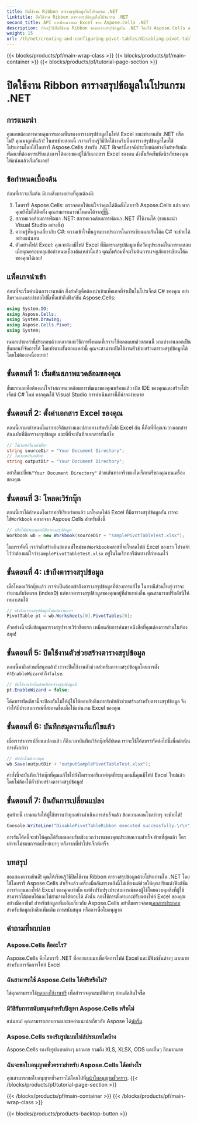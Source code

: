 ```yaml
---
title: ปิดใช้งาน Ribbon ตารางสรุปข้อมูลในโปรแกรม .NET
linktitle: ปิดใช้งาน Ribbon ตารางสรุปข้อมูลในโปรแกรม .NET
second_title: API การประมวลผล Excel ของ Aspose.Cells .NET
description: เรียนรู้วิธีปิดใช้งาน Ribbon ของตารางสรุปข้อมูลใน .NET โดยใช้ Aspose.Cells คำแนะนำทีละขั้นตอนนี้จะช่วยให้คุณปรับแต่งการโต้ตอบของ Excel ได้อย่างง่ายดาย
weight: 15
url: /th/net/creating-and-configuring-pivot-tables/disabling-pivot-table-ribbon/
---
```


{{< blocks/products/pf/main-wrap-class >}}
{{< blocks/products/pf/main-container >}}
{{< blocks/products/pf/tutorial-page-section >}}

# ปิดใช้งาน Ribbon ตารางสรุปข้อมูลในโปรแกรม .NET

## การแนะนำ
คุณเคยต้องการควบคุมการมองเห็นของตารางสรุปข้อมูลในไฟล์ Excel ขณะทำงานกับ .NET หรือไม่? คุณมาถูกที่แล้ว! ในบทช่วยสอนนี้ เราจะเรียนรู้วิธีปิดใช้งานริบบิ้นตารางสรุปข้อมูลโดยใช้โปรแกรมโดยใช้ไลบรารี Aspose.Cells สำหรับ .NET ฟีเจอร์นี้อาจมีประโยชน์อย่างยิ่งสำหรับนักพัฒนาที่ต้องการปรับแต่งการโต้ตอบของผู้ใช้กับเอกสาร Excel ของตน ดังนั้นรัดเข็มขัดนิรภัยของคุณให้แน่นแล้วเริ่มกันเลย!
## ข้อกำหนดเบื้องต้น
ก่อนที่เราจะเริ่มต้น มีบางสิ่งบางอย่างที่คุณต้องมี:
1. ไลบรารี Aspose.Cells: ตรวจสอบให้แน่ใจว่าคุณได้ติดตั้งไลบรารี Aspose.Cells แล้ว หากคุณยังไม่ได้ติดตั้ง คุณสามารถดาวน์โหลดได้จาก[ที่นี่](https://releases.aspose.com/cells/net/).
2. สภาพแวดล้อมการพัฒนา .NET: สภาพแวดล้อมการพัฒนา .NET ที่ใช้งานได้ (ขอแนะนำ Visual Studio อย่างยิ่ง)
3. ความรู้พื้นฐานเกี่ยวกับ C#: ความเข้าใจพื้นฐานบางประการในการเขียนและรันโค้ด C# จะช่วยได้อย่างแน่นอน
4. ตัวอย่างไฟล์ Excel: คุณจะต้องมีไฟล์ Excel ที่มีตารางสรุปข้อมูลเพื่อวัตถุประสงค์ในการทดสอบ
เมื่อคุณครอบคลุมข้อกำหนดเบื้องต้นเหล่านี้แล้ว คุณก็พร้อมที่จะเริ่มต้นการผจญภัยการเขียนโค้ดของคุณได้เลย!
## แพ็คเกจนำเข้า
ก่อนที่จะเริ่มดำเนินการงานหลัก สิ่งสำคัญคือต้องนำเข้าแพ็คเกจที่จำเป็นในโปรเจ็กต์ C# ของคุณ อย่าลืมรวมเนมสเปซต่อไปนี้เพื่อเข้าถึงฟังก์ชัน Aspose.Cells:
```csharp
using System.IO;
using Aspose.Cells;
using System.Drawing;
using Aspose.Cells.Pivot;
using System;
```
เนมสเปซเหล่านี้ประกอบด้วยคลาสและวิธีการทั้งหมดที่เราจะใช้ตลอดบทช่วยสอนนี้
มาแบ่งงานออกเป็นขั้นตอนที่จัดการได้ โดยทำตามขั้นตอนเหล่านี้ คุณจะสามารถปิดใช้งานตัวช่วยสร้างตารางสรุปข้อมูลได้โดยไม่ต้องเหนื่อยยาก!
## ขั้นตอนที่ 1: เริ่มต้นสภาพแวดล้อมของคุณ
ขั้นแรกเลยคือต้องแน่ใจว่าสภาพแวดล้อมการพัฒนาของคุณพร้อมแล้ว เปิด IDE ของคุณและสร้างโปรเจ็กต์ C# ใหม่ หากคุณใช้ Visual Studio การดำเนินการนี้ก็น่าจะง่ายดาย
## ขั้นตอนที่ 2: ตั้งค่าเอกสาร Excel ของคุณ
ตอนนี้เรามากำหนดไดเรกทอรีต้นทางและปลายทางสำหรับไฟล์ Excel กัน นี่คือที่ที่คุณจะวางเอกสารต้นฉบับที่มีตารางสรุปข้อมูล และที่ที่จะบันทึกเอกสารที่แก้ไข
```csharp
// ไดเรกทอรีแหล่งที่มา
string sourceDir = "Your Document Directory";
// ไดเรกทอรีผลลัพธ์
string outputDir = "Your Document Directory";
```
 อย่าลืมเปลี่ยน`"Your Document Directory"` ด้วยเส้นทางจริงของไดเร็กทอรีของคุณบนเครื่องของคุณ
## ขั้นตอนที่ 3: โหลดเวิร์กบุ๊ก
 ตอนนี้เราได้กำหนดไดเรกทอรีเรียบร้อยแล้ว มาโหลดไฟล์ Excel ที่มีตารางสรุปข้อมูลกัน เราจะใช้`Workbook` คลาสจาก Aspose.Cells สำหรับสิ่งนี้
```csharp
// เปิดไฟล์เทมเพลตที่มีตารางสรุปข้อมูล
Workbook wb = new Workbook(sourceDir + "samplePivotTableTest.xlsx");
```
 ในบรรทัดนี้ เรากำลังสร้างอินสแตนซ์ใหม่ของ`Workbook`คลาสที่จะโหลดไฟล์ Excel ของเรา โปรดจำไว้ว่าต้องแน่ใจว่า`samplePivotTableTest.xlsx` อยู่ในไดเร็กทอรีต้นทางที่กำหนดไว้
## ขั้นตอนที่ 4: เข้าถึงตารางสรุปข้อมูล
เมื่อโหลดเวิร์กบุ๊กแล้ว เราจำเป็นต้องเข้าถึงตารางสรุปข้อมูลที่ต้องการแก้ไข ในกรณีส่วนใหญ่ เราจะทำงานกับชีตแรก (index0) แต่หากตารางสรุปข้อมูลของคุณอยู่ที่ตำแหน่งอื่น คุณสามารถปรับดัชนีให้เหมาะสมได้
```csharp
// เข้าถึงตารางสรุปข้อมูลในแผ่นงานแรก
PivotTable pt = wb.Worksheets[0].PivotTables[0];
```
ตัวอย่างนี้จะดึงข้อมูลตารางสรุปจากเวิร์กชีตแรก เหมือนกับการค้นหาหนังสือที่คุณต้องการอ่านในห้องสมุด!
## ขั้นตอนที่ 5: ปิดใช้งานตัวช่วยสร้างตารางสรุปข้อมูล
 ตอนนี้มาถึงส่วนที่สนุกแล้ว! เราจะปิดใช้งานตัวช่วยสำหรับตารางสรุปข้อมูลโดยการตั้งค่า`EnableWizard` ถึง`false`.
```csharp
// ปิดใช้งานริบบิ้นสำหรับตารางสรุปข้อมูลนี้
pt.EnableWizard = false;
```
โค้ดบรรทัดเดียวนี้จะป้องกันไม่ให้ผู้ใช้โต้ตอบกับอินเทอร์เฟซตัวช่วยสร้างสำหรับตารางสรุปข้อมูล จึงทำให้มีประสบการณ์ที่สะอาดขึ้นเมื่อใช้แผ่นงาน Excel ของคุณ
## ขั้นตอนที่ 6: บันทึกสมุดงานที่แก้ไขแล้ว
เมื่อเราทำการเปลี่ยนแปลงแล้ว ก็ถึงเวลาบันทึกเวิร์กบุ๊กที่อัปเดต เราจะใช้โค้ดบรรทัดต่อไปนี้เพื่อดำเนินการดังกล่าว
```csharp
// บันทึกไฟล์เอาท์พุต
wb.Save(outputDir + "outputSamplePivotTableTest.xlsx");
```
คำสั่งนี้จะบันทึกเวิร์กบุ๊กที่คุณแก้ไขไปยังไดเรกทอรีเอาต์พุตที่ระบุ ตอนนี้คุณมีไฟล์ Excel ใหม่แล้วโดยไม่ต้องใช้ตัวช่วยสร้างตารางสรุปข้อมูล!
## ขั้นตอนที่ 7: ยืนยันการเปลี่ยนแปลง
สุดท้ายนี้ เรามาแจ้งให้ผู้ใช้ทราบว่าทุกอย่างดำเนินการสำเร็จแล้ว ข้อความคอนโซลง่ายๆ จะช่วยได้!
```csharp
Console.WriteLine("DisablePivotTableRibbon executed successfully.\r\n");
```
การรันโค้ดนี้จะทำให้คุณได้รับผลตอบรับเชิงบวกว่างานของคุณประสบความสำเร็จ ท้ายที่สุดแล้ว ใครเล่าจะไม่ชอบการตบไหล่เบาๆ หลังจากที่ทำโปรเจ็กต์เสร็จ
## บทสรุป
ขอแสดงความยินดี! คุณได้เรียนรู้วิธีปิดใช้งาน Ribbon ตารางสรุปข้อมูลด้วยโปรแกรมใน .NET โดยใช้ไลบรารี Aspose.Cells สำเร็จแล้ว เครื่องมืออันทรงพลังนี้ไม่เพียงแต่ช่วยให้คุณปรับแต่งฟังก์ชันการทำงานของไฟล์ Excel ของคุณเท่านั้น แต่ยังปรับปรุงประสบการณ์ของผู้ใช้โดยควบคุมสิ่งที่ผู้ใช้สามารถโต้ตอบได้และไม่สามารถโต้ตอบได้ ดังนั้น ลองใช้การตั้งค่าและปรับแต่งไฟล์ Excel ของคุณอย่างมืออาชีพ! สำหรับข้อมูลเพิ่มเติมเกี่ยวกับ Aspose.Cells อย่าลืมตรวจสอบ[เอกสารประกอบ](https://reference.aspose.com/cells/net/) สำหรับข้อมูลเชิงลึกเพิ่มเติม การสนับสนุน หรือการซื้อใบอนุญาต
## คำถามที่พบบ่อย
### Aspose.Cells คืออะไร?
Aspose.Cells คือไลบรารี .NET ที่ออกแบบมาเพื่อจัดการไฟล์ Excel และมีฟังก์ชันต่างๆ มากมายสำหรับการจัดการไฟล์ Excel
### ฉันสามารถใช้ Aspose.Cells ได้ฟรีหรือไม่?
 ใช่คุณสามารถใช้[ทดลองใช้งานฟรี](https://releases.aspose.com/) เพื่อสำรวจคุณสมบัติต่างๆ ก่อนตัดสินใจซื้อ
### มีวิธีรับการสนับสนุนสำหรับปัญหา Aspose.Cells หรือไม่
 แน่นอน! คุณสามารถสอบถามและขอคำแนะนำเกี่ยวกับ Aspose ได้[ฟอรั่ม](https://forum.aspose.com/c/cells/9).
### Aspose.Cells รองรับรูปแบบไฟล์ประเภทใดบ้าง
Aspose.Cells รองรับรูปแบบต่างๆ มากมาย รวมถึง XLS, XLSX, ODS และอื่นๆ อีกมากมาย
### ฉันจะขอใบอนุญาตชั่วคราวสำหรับ Aspose.Cells ได้อย่างไร
 คุณสามารถขอใบอนุญาตชั่วคราวได้โดยไปที่[หน้าใบอนุญาตชั่วคราว](https://purchase.aspose.com/temporary-license/).
{{< /blocks/products/pf/tutorial-page-section >}}

{{< /blocks/products/pf/main-container >}}
{{< /blocks/products/pf/main-wrap-class >}}

{{< blocks/products/products-backtop-button >}}
